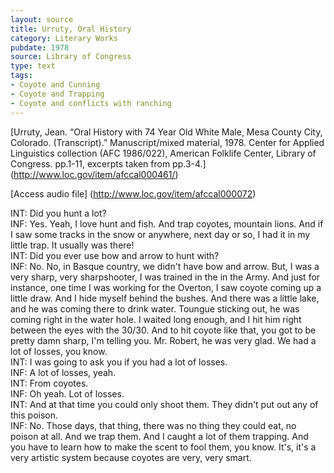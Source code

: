 ```yaml
---
layout: source
title: Urruty, Oral History 
category: Literary Works
pubdate: 1978
source: Library of Congress
type: text
tags: 
- Coyote and Cunning
- Coyote and Trapping
- Coyote and conflicts with ranching
---
```


[Urruty, Jean. “Oral History with 74 Year Old White Male, Mesa County City, Colorado. (Transcript).” Manuscript/mixed material, 1978. Center for Applied Linguistics collection (AFC 1986/022), American Folklife Center, Library of Congress. pp.1-11, excerpts taken from pp.3-4.] (http://www.loc.gov/item/afccal000461/)

[Access audio file] (http://www.loc.gov/item/afccal000072)


INT:  Did you hunt a lot? <br>
INF: Yes. Yeah, I love hunt and fish. And trap coyotes, mountain lions. And if I saw some tracks in the snow or anywhere, next day or so, I had it in my little trap. It usually was there! <br>
INT: Did you ever use bow and arrow to hunt with? <br>
INF: No. No, in Basque country, we didn't have bow and arrow. But, I was a very sharp, very sharpshooter, I was trained in the in the Army. And just for instance, one time I was working for the Overton, I saw coyote coming up a little draw. And I hide myself behind the bushes. And there was a little lake, and he was coming there to drink water. Toungue sticking out, he was coming right in the water hole. I waited long enough, and I hit him right between the eyes with the 30/30. And to hit coyote like that, you got to be pretty damn sharp, I'm telling you. Mr. Robert, he was very glad. We had a lot of losses, you know. <br>
INT: I was going to ask you if you had a lot of losses. <br>
INF: A lot of losses, yeah. <br>
INT: From coyotes. <br>
INF: Oh yeah. Lot of losses.  <br>
INT: And at that time you could only shoot them. They didn't put out any of this poison. <br>
INF: No. Those days, that thing, there was no thing they could eat, no poison at all. And we trap them. And I caught a lot of them trapping. And you have to learn how to make the scent to fool them, you know. It's, it's a very artistic system because coyotes are very, very smart.  <br>
